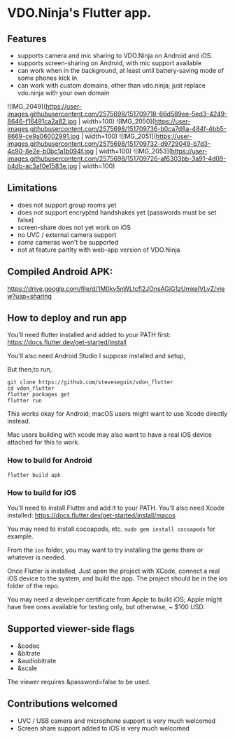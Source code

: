 # VDO.Ninja's Flutter app.

## Features

- supports camera and mic sharing to VDO.Ninja on Android and iOS.
- supports screen-sharing on Android, with mic support available
- can work when in the background, at least until battery-saving mode of some phones kick in
- can work with custom domains, other than vdo.ninja; just replace vdo.ninja with your own domain

![IMG_2049](https://user-images.githubusercontent.com/2575698/151709718-66d589ee-5ed3-4249-8646-f16491ca2a82.jpg | width=100) ![IMG_2050](https://user-images.githubusercontent.com/2575698/151709736-b0ca7d6a-484f-4bb5-8669-ce9a06002991.jpg | width=100) ![IMG_2051](https://user-images.githubusercontent.com/2575698/151709732-d9729049-b7d3-4c90-8e2e-b0bc1a1b094f.jpg | width=100) ![IMG_2053](https://user-images.githubusercontent.com/2575698/151709726-af6303bb-3a91-4d09-b4db-ac3af0e1583e.jpg | width=100)


## Limitations

- does not support group rooms yet
- does not support encrypted handshakes yet (passwords must be set false)
- screen-share does not yet work on iOS
- no UVC / external camera support
- *some* cameras won't be supported
- not at feature partity with web-app version of VDO.Ninja

## Compiled Android APK:

https://drive.google.com/file/d/1M0kv5nWLtcfl2JOnsAGiG1zUmkeIVLyZ/view?usp=sharing


## How to deploy and run app

You'll need flutter installed and added to your PATH first:
https://docs.flutter.dev/get-started/install

You'll also need Android Studio I suppose installed and setup,

But then,to run,
```
git clone https://github.com/steveseguin/vdon_flutter
cd vdon_flutter
flutter packages get
flutter run
```
This works okay for Android; macOS users might want to use Xcode directly instead.  

Mac users building with xcode may also want to have a real iOS device attached for this to work.

### How to build for Android
```
flutter build apk
```

### How to build for iOS

You'll need to install Flutter and add it to your PATH. You'll also need Xcode installed:
https://docs.flutter.dev/get-started/install/macos

You may need to install cocoapods, etc. `sudo gem install cocoapods` for example.

From the `ios` folder, you may want to try installing the gems there or whatever is needed.

Once Flutter is installed, Just open the project with XCode, connect a real iOS device to the system, and build the app. The project should be in the ios folder of the repo.

You may need a developer certificate from Apple to build iOS; Apple might have free ones available for testing only, but otherwise, ~ $100 USD.

## Supported viewer-side flags

- &codec
- &bitrate
- &audiobitrate
- &scale

The viewer requires &password=false to be used.

## Contributions welcomed

- UVC / USB camera and microphone support is very much welcomed
- Screen share support added to iOS is very much welcomed
